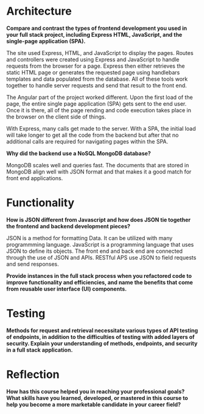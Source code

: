 # Architecture

<b>Compare and contrast the types of frontend development you used in your full stack project, including Express HTML, JavaScript, and the single-page application (SPA).</b>

The site used Express, HTML, and JavaScript to display the pages.  Routes and controllers were created using Express and JavaScript to handle requests from the browser for a page.  Express then either retrieves the static HTML page or generates the requested page using handlebars templates and data populated from the database.  All of these tools work together to handle server requests and send that result to the front end.

The Angular part of the project worked different.  Upon the first load of the page, the entire single page application (SPA) gets sent to the end user.  Once it is there, all of the page rending and code execution takes place in the browser on the client side of things.

With Express, many calls get made to the server.  With a SPA, the initial load will take longer to get all the code from the backend but after that no additional calls are required for navigating pages within the SPA.

<b>Why did the backend use a NoSQL MongoDB database?</b>

MongoDB scales well and queries fast.  The documents that are stored in MongoDB align well with JSON format and that makes it a good match for front end applications.

# Functionality

<b>How is JSON different from Javascript and how does JSON tie together the frontend and backend development pieces?</b>

JSON is a method for formatting Data.  It can be utilized with many programmming language.  JavaScript is a programming language that uses JSON to define its objects.  The front end and back end are connected through the use of JSON and APIs.  RESTful APS use JSON to field requests and send responses.

<b>Provide instances in the full stack process when you refactored code to improve functionality and efficiencies, and name the benefits that come from reusable user interface (UI) components.</b>

# Testing

<b>Methods for request and retrieval necessitate various types of API testing of endpoints, in addition to the difficulties of testing with added layers of security. Explain your understanding of methods, endpoints, and security in a full stack application.</b>

# Reflection

<b>How has this course helped you in reaching your professional goals? What skills have you learned, developed, or mastered in this course to help you become a more marketable candidate in your career field?</b>

